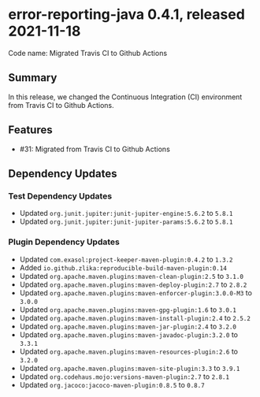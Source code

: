 # error-reporting-java 0.4.1, released 2021-11-18

Code name: Migrated Travis CI to Github Actions

## Summary

In this release, we changed the Continuous Integration (CI) environment from Travis CI to Github Actions.

## Features

- #31: Migrated from Travis CI to Github Actions

## Dependency Updates

### Test Dependency Updates

* Updated `org.junit.jupiter:junit-jupiter-engine:5.6.2` to `5.8.1`
* Updated `org.junit.jupiter:junit-jupiter-params:5.6.2` to `5.8.1`

### Plugin Dependency Updates

* Updated `com.exasol:project-keeper-maven-plugin:0.4.2` to `1.3.2`
* Added `io.github.zlika:reproducible-build-maven-plugin:0.14`
* Updated `org.apache.maven.plugins:maven-clean-plugin:2.5` to `3.1.0`
* Updated `org.apache.maven.plugins:maven-deploy-plugin:2.7` to `2.8.2`
* Updated `org.apache.maven.plugins:maven-enforcer-plugin:3.0.0-M3` to `3.0.0`
* Updated `org.apache.maven.plugins:maven-gpg-plugin:1.6` to `3.0.1`
* Updated `org.apache.maven.plugins:maven-install-plugin:2.4` to `2.5.2`
* Updated `org.apache.maven.plugins:maven-jar-plugin:2.4` to `3.2.0`
* Updated `org.apache.maven.plugins:maven-javadoc-plugin:3.2.0` to `3.3.1`
* Updated `org.apache.maven.plugins:maven-resources-plugin:2.6` to `3.2.0`
* Updated `org.apache.maven.plugins:maven-site-plugin:3.3` to `3.9.1`
* Updated `org.codehaus.mojo:versions-maven-plugin:2.7` to `2.8.1`
* Updated `org.jacoco:jacoco-maven-plugin:0.8.5` to `0.8.7`